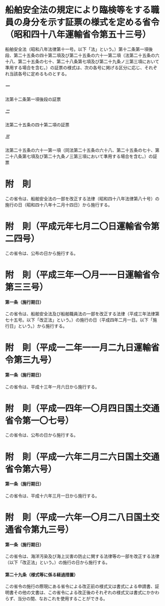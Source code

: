 # 船舶安全法の規定により臨検等をする職員の身分を示す証票の様式を定める省令（昭和四十八年運輸省令第五十三号）
船舶安全法（昭和八年法律第十一号。以下「法」という。）第十二条第一項後段、第二十五条の四十第二項及び第二十五条の六十一第二項（法第二十五条の六十八、第二十五条の七十、第二十八条第七項及び第二十九条ノ三第三項において準用する場合を含む。）の証票の様式は、次の各号に掲げる区分に応じ、それぞれ当該各号に定めるものとする。
##### 一
法第十二条第一項後段の証票
##### 二
法第二十五条の四十第二項の証票
##### 三
法第二十五条の六十一第一項（同法第二十五条の六十八、第二十五条の七十、第二十八条第七項及び第二十九条ノ三第三項において準用する場合を含む。）の証票
# 附　則
この省令は、船舶安全法の一部を改正する法律（昭和四十八年法律第八十号）の施行の日（昭和四十八年十二月十四日）から施行する。
# 附　則（平成元年七月二〇日運輸省令第二四号）
この省令は、公布の日から施行する。
# 附　則（平成三年一〇月一一日運輸省令第三三号）
#### 第一条（施行期日）
この省令は、船舶安全法及び船舶職員法の一部を改正する法律（平成三年法律第七十五号。以下「改正法」という。）の施行の日（平成四年二月一日。以下「施行日」という。）から施行する。
# 附　則（平成一二年一一月二九日運輸省令第三九号）
#### 第一条（施行期日）
この省令は、平成十三年一月六日から施行する。
# 附　則（平成一四年一〇月四日国土交通省令第一〇七号）
この省令は、公布の日から施行する。
# 附　則（平成一六年二月二六日国土交通省令第六号）
#### 第一条（施行期日）
この省令は、平成十六年三月一日から施行する。
# 附　則（平成一六年一〇月二八日国土交通省令第九三号）
#### 第一条（施行期日）
この省令は、海洋汚染及び海上災害の防止に関する法律等の一部を改正する法律（以下「改正法」という。）の施行の日から施行する。
#### 第二十九条（様式等に係る経過措置）
この省令の施行の際現にある省令による改正前の様式又は書式による申請書、証明書その他の文書は、この省令による改正後のそれぞれの様式又は書式にかかわらず、当分の間、なおこれを使用することができる。
